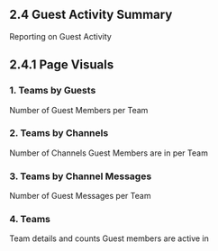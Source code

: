 ## 2.4 Guest Activity Summary
Reporting on Guest Activity

## 2.4.1 Page Visuals

### 1.	Teams by Guests
Number of Guest Members per Team

### 2.	Teams by Channels
Number of Channels Guest Members are in per Team

### 3.	Teams by Channel Messages
Number of Guest Messages per Team

### 4.	Teams
Team details and counts Guest members are active in

